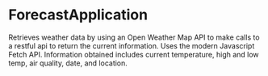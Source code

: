 # ForecastApplication
Retrieves weather data by using an Open Weather Map API to make calls to a restful api to return the current information. 
Uses the modern Javascript Fetch API. Information obtained includes current temperature, high and low temp, air quality, date, and location. 
